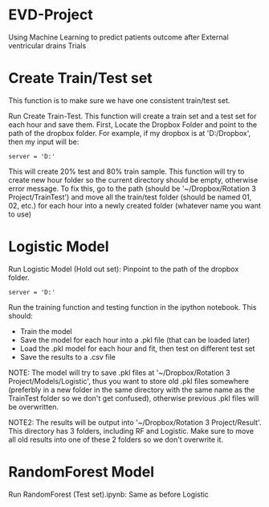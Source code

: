 # EVD-Project
Using Machine Learning to predict patients outcome after External ventricular drains Trials

# Create Train/Test set
This function is to make sure we have one consistent train/test set.

Run Create Train-Test. This function will create a train set and a test set for each hour and save them.
First, Locate the Dropbox Folder and point to the path of the dropbox folder. For example, if my dropbox is at 'D:/Dropbox', then my input will be:

```
server = 'D:'
```

This will create 20% test and 80% train sample. This function will try to create new hour folder so the current directory should be empty, otherwise error message. To fix this, go to the path (should be '~/Dropbox/Rotation 3 Project/TrainTest') and move all the train/test folder (should be named 01, 02, etc.) for each hour into a newly created folder (whatever name you want to use)

# Logistic Model
Run Logistic Model (Hold out set): 
Pinpoint to the path of the dropbox folder.

```
server = 'D:' 
```

Run the training function and testing function in the ipython notebook. This should:
- Train the model
- Save the model for each hour into a .pkl file (that can be loaded later)
- Load the .pkl model for each hour and fit, then test on different test set
- Save the results to a .csv file

NOTE: The model will try to save .pkl files at '~/Dropbox/Rotation 3 Project/Models/Logistic', thus you want to store old .pkl files somewhere (preferbly in a new folder in the same directory with the same name as the TrainTest folder so we don't get confused), otherwise previous .pkl files will be overwritten. 

NOTE2: The results will be output into '~/Dropbox/Rotation 3 Project/Result'. This directory has 3 folders, including RF and Logistic. Make sure to move all old results into one of these 2 folders so we don't overwrite it. 

# RandomForest Model
Run RandomForest (Test set).ipynb:
Same as before Logistic


